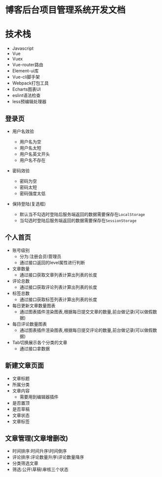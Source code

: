# 博客后台项目管理系统开发文档

# 技术栈
- Javascript
- Vue
- Vuex
- Vue-router路由
- Element-ui库
- Vue-cli脚手架
- Webpack打包工具
- Echarts图表UI
- eslint语法检查
- less预编辑处理器


## 登录页

- 用户名效验
  - 用户名为空
  - 用户名太短
  - 用户名英文开头
  - 用户名不存在

- 密码效验
  - 密码为空
  - 密码太短
  - 密码强度太低

- 保持登陆(复选框)
  - 默认当不勾选时登陆后服务端返回的数据需要保存在`LocalStorage`
  - 当勾选时登陆后服务端返回的数据需要保存在`SessionStorage`

## 个人首页

- 账号级别
  - 分为:注册会员\管理员
  - 通过接口返回的level属性进行判断
- 文章数量
  - 通过接口获取文章列表计算出列表的长度
- 评论总数
  - 通过接口获取评论列表计算出列表的长度
- 标签总数
  - 通过接口获取标签列表计算出列表的长度
- 每日更新文章数量图表
  - 通过图表插件渲染图表,根据每日提交文章的数量,前台做记录(可以做假数据)
- 每日评论数量图表
  - 通过图表插件渲染图表,根据每日提交评论的数量,前台做记录(可以做假数据)
- Tab切换展示各个分类的文章
  - 通过接口拿数据

## 新建文章页面

- 文章标题
- 所属分类
- 文章内容
  - 需要用到编辑器插件
- 是否置顶
- 是否草稿
- 文章状态
- 文章标签

## 文章管理(文章增删改)
- 时间排序:时间升序\时间倒序
- 评论排序:评论数量升序\评论数量降序
- 分类筛选文章
- 筛选:公开\草稿\审核三个状态
